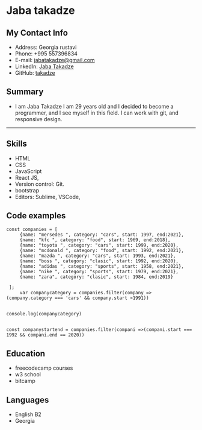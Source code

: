 # Jaba takadze

## My Contact Info

- Address: Georgia rustavi
- Phone: +995 557396834
- E-mail: jabatakadze@gmail.com
- LinkedIn: [Jaba Takadze](https://www.linkedin.com/in/jaba-takadze-0b3098215/)
- GitHub: [takadze](https://github.com/takadze)


## Summary
- I am Jaba Takadze I am 29 years old and I decided to become a programmer, and I see  myself in this field. I can work with git, and responsive design.

---

## Skills
- HTML
- CSS 
- JavaScript
- React JS,
- Version control: Git.
- bootstrap
- Editors: Sublime, VSCode, 


## Code examples
```
const companies = [
     {name: "mersedes ", category: "cars", start: 1997, end:2021},
     {name: "kfc ", category: "food", start: 1969, end:2018},
     {name: "toyota ", category: "cars", start: 1999, end:2020},
     {name: "mcdonald ", category: "food", start: 1992, end:2021},
     {name: "mazda ", category: "cars", start: 1993, end:2021},
     {name: "boss ", category: "clasic", start: 1992, end:2020},
     {name: "adidas ", category: "sports", start: 1958, end:2021},
     {name: "nike ", category: "sports", start: 1979, end:2021},
     {name: "zara", category: "clasic", start: 1984, end:2019}
   
 ];
     var companycategory = companies.filter(company =>(company.category === 'cars' && company.start >1991))


console.log(companycategory)


const companystartend = companies.filter(compani =>(compani.start === 1992 && compani.end == 2020))
 ```

 ## Education

- freecodecamp courses
- w3 school
- bitcamp 

## Languages

- English B2
- Georgia